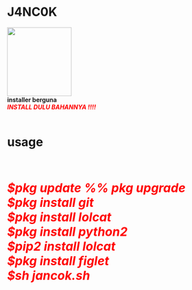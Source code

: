 # J4NC0K
<img src="https://i.ibb.co/JzxTsh6/hhh.png" width="150" height="160"><br>
<b>installer berguna<br>
<i><font color="red"><b>INSTALL DULU BAHANNYA !!!!</b></i></font><br>
<br>
<h1>usage<h1><br>
<i><font color="red">$pkg update %% pkg upgrade <br> $pkg install git <br> $pkg install lolcat <br> $pkg install python2 <br> $pip2 install lolcat <br> $pkg install figlet <br> $sh jancok.sh </i></font>
  
